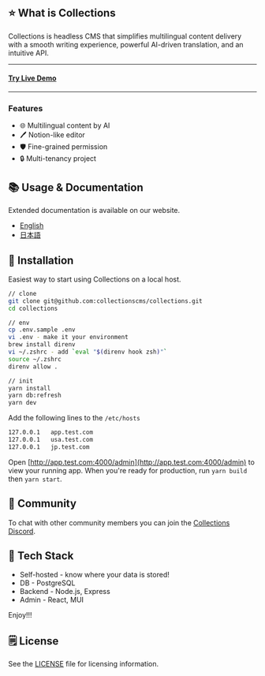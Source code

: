 ## ⭐ What is Collections

Collections is headless CMS that simplifies multilingual content delivery with a smooth writing experience, powerful AI-driven translation, and an intuitive API.

<hr/>
<h4>
<a target="_blank" href="https://app.collections.dev/admin/" rel="dofollow"><strong>Try Live Demo</strong></a>
</h4>
<hr/>

### Features

- 🌐 Multilingual content by AI
- 🖊 Notion-like editor
- 🛡 Fine-grained permission
- 🔒 Multi-tenancy project

## 📚 Usage & Documentation

Extended documentation is available on our website.

- [English](https://collections.dev)
- [日本語](https://collections.dev/ja)

## 🚀 Installation

Easiest way to start using Collections on a local host.

```sh
// clone
git clone git@github.com:collectionscms/collections.git
cd collections

// env
cp .env.sample .env
vi .env - make it your environment
brew install direnv
vi ~/.zshrc - add `eval "$(direnv hook zsh)"`
source ~/.zshrc
direnv allow .

// init
yarn install
yarn db:refresh
yarn dev
```

Add the following lines to the `/etc/hosts`

```sh
127.0.0.1   app.test.com
127.0.0.1   usa.test.com
127.0.0.1   jp.test.com
```

Open [http://app.test.com:4000/admin](http://app.test.com:4000/admin) to view your running app.
When you're ready for production, run `yarn build` then `yarn start`.

## 💬 Community

To chat with other community members you can join the [Collections Discord](https://discord.gg/a6FYDkV3Vk).

## 💚 Tech Stack

- Self-hosted - know where your data is stored!
- DB - PostgreSQL
- Backend - Node.js, Express
- Admin - React, MUI

Enjoy!!!

## 🗒️ License

See the [LICENSE](https://github.com/collectionscms/collections/blob/main/LICENSE) file for licensing information.
